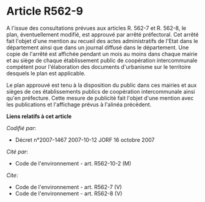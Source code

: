 # Article R562-9

A l'issue des consultations prévues aux articles R. 562-7 et R. 562-8, le plan, éventuellement modifié, est approuvé par
arrêté préfectoral. Cet arrêté fait l'objet d'une mention au recueil des actes administratifs de l'Etat dans le département
ainsi que dans un journal diffusé dans le département. Une copie de l'arrêté est affichée pendant un mois au moins dans
chaque mairie et au siège de chaque établissement public de coopération intercommunale compétent pour l'élaboration des
documents d'urbanisme sur le territoire desquels le plan est applicable. 

Le plan approuvé est tenu à la disposition du public dans ces mairies et aux sièges de ces établissements publics de
coopération intercommunale ainsi qu'en préfecture. Cette mesure de publicité fait l'objet d'une mention avec les publications
et l'affichage prévus à l'alinéa précédent.

**Liens relatifs à cet article**

_Codifié par_:

  - Décret n°2007-1467 2007-10-12 JORF 16 octobre 2007

_Cité par_:

  - Code de l'environnement - art. R562-10-2 (M)

_Cite_:

  - Code de l'environnement - art. R562-7 (V)
  - Code de l'environnement - art. R562-8 (V)
